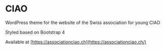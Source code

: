 # CIAO

WordPress theme for the website of the Swiss association for young CIAO

Styled based on Bootstrap 4

Available at [https://associationciao.ch](https://associationciao.ch/)
